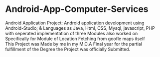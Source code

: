 # Android-App-Computer-Services
Android Application Project: Android application development using Android-Studio; & Languages as Java, Html, CSS, Mysql, javascript, PHP with seperated implementation of three Modules also worked on Specifically for Module of Location Fetching from goofle maps itself  
This Project was Made by me in my M.C.A Final year for the partial fulfillment of the Degree the Project was officially Submitted.
